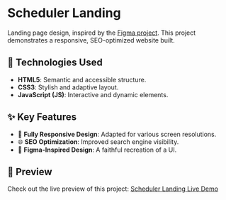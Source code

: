 # Scheduler Landing

Landing page design, inspired by the [Figma project](https://www.figma.com/design/gEzUlX7J4TCABGzFq4oGua/Figma-Land?node-id=0-3519&node-type=frame&t=oCxDohMYNkw5ZIGc-0). 
This project demonstrates a responsive, SEO-optimized website built.

## 🔧 Technologies Used
- **HTML5**: Semantic and accessible structure.
- **CSS3**: Stylish and adaptive layout.
- **JavaScript (JS)**: Interactive and dynamic elements.

## ✨ Key Features
- 📱 **Fully Responsive Design**: Adapted for various screen resolutions.
- 🌐 **SEO Optimization**: Improved search engine visibility.
- 🎨 **Figma-Inspired Design**: A faithful recreation of a UI.

## 🚀 Preview
Check out the live preview of this project: [Scheduler Landing Live Demo](https://antoshkaff.github.io/scheduler-landing/)
